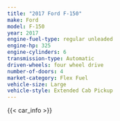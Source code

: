 ```yaml
---
title: "2017 Ford F-150"
make: Ford
model: F-150
year: 2017
engine-fuel-type: regular unleaded
engine-hp: 325
engine-cylinders: 6
transmission-type: Automatic
driven-wheels: four wheel drive
number-of-doors: 4
market-category: Flex Fuel
vehicle-size: Large
vehicle-style: Extended Cab Pickup
---
```


{{< car_info >}}
